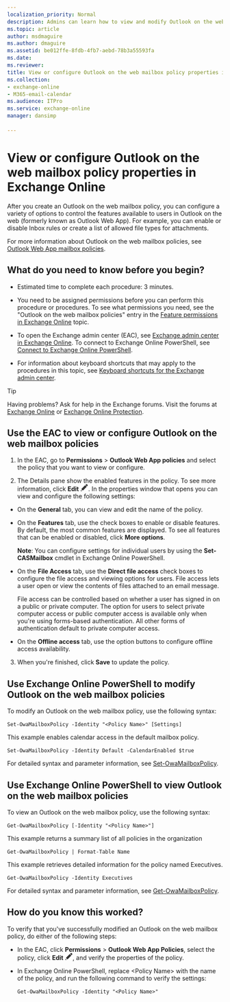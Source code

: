 ```yaml
---
localization_priority: Normal
description: Admins can learn how to view and modify Outlook on the web mailbox policies (formerly known as Outlook Web App mailbox policies) in Exchange Online.
ms.topic: article
author: msdmaguire
ms.author: dmaguire
ms.assetid: be012ffe-8fdb-4fb7-aebd-78b3a55593fa
ms.date: 
ms.reviewer: 
title: View or configure Outlook on the web mailbox policy properties in Exchange Online
ms.collection: 
- exchange-online
- M365-email-calendar
ms.audience: ITPro
ms.service: exchange-online
manager: dansimp

---
```


# View or configure Outlook on the web mailbox policy properties in Exchange Online

After you create an Outlook on the web mailbox policy, you can configure a variety of options to control the features available to users in Outlook on the web (formerly known as Outlook Web App). For example, you can enable or disable Inbox rules or create a list of allowed file types for attachments.

For more information about Outlook on the web mailbox policies, see [Outlook Web App mailbox policies](outlook-web-app-mailbox-policies.md).

## What do you need to know before you begin?

- Estimated time to complete each procedure: 3 minutes.

- You need to be assigned permissions before you can perform this procedure or procedures. To see what permissions you need, see the "Outlook on the web mailbox policies" entry in the [Feature permissions in Exchange Online](../../permissions-exo/feature-permissions.md) topic.

- To open the Exchange admin center (EAC), see [Exchange admin center in Exchange Online](../../exchange-admin-center.md). To connect to Exchange Online PowerShell, see [Connect to Exchange Online PowerShell](https://docs.microsoft.com/powershell/exchange/exchange-online/connect-to-exchange-online-powershell/connect-to-exchange-online-powershell).

- For information about keyboard shortcuts that may apply to the procedures in this topic, see [Keyboard shortcuts for the Exchange admin center](../../accessibility/keyboard-shortcuts-in-admin-center.md).

> [!TIP]
> Having problems? Ask for help in the Exchange forums. Visit the forums at [Exchange Online](https://go.microsoft.com/fwlink/p/?linkId=267542) or [Exchange Online Protection](https://go.microsoft.com/fwlink/p/?linkId=285351).

## Use the EAC to view or configure Outlook on the web mailbox policies

1. In the EAC, go to **Permissions** \> **Outlook Web App policies** and select the policy that you want to view or configure.

2. The Details pane show the enabled features in the policy. To see more information, click **Edit** ![Edit icon](../../media/ITPro_EAC_EditIcon.png). In the properties window that opens you can view and configure the following settings:

  - On the **General** tab, you can view and edit the name of the policy.

  - On the **Features** tab, use the check boxes to enable or disable features. By default, the most common features are displayed. To see all features that can be enabled or disabled, click **More options**.

    **Note**: You can configure settings for individual users by using the **Set-CASMailbox** cmdlet in Exchange Online PowerShell.

  - On the **File Access** tab, use the **Direct file access** check boxes to configure the file access and viewing options for users. File access lets a user open or view the contents of files attached to an email message.

    File access can be controlled based on whether a user has signed in on a public or private computer. The option for users to select private computer access or public computer access is available only when you're using forms-based authentication. All other forms of authentication default to private computer access.

  - On the **Offline access** tab, use the option buttons to configure offline access availability.

3. When you're finished, click **Save** to update the policy.

## Use Exchange Online PowerShell to modify Outlook on the web mailbox policies

To modify an Outlook on the web mailbox policy, use the following syntax:

```
Set-OwaMailboxPolicy -Identity "<Policy Name>" [Settings]
```

This example enables calendar access in the default mailbox policy.

```
Set-OwaMailboxPolicy -Identity Default -CalendarEnabled $true
```

For detailed syntax and parameter information, see [Set-OwaMailboxPolicy](https://technet.microsoft.com/library/530166f7-ab42-4609-ba73-9b5a39b567be.aspx).

## Use Exchange Online PowerShell to view Outlook on the web mailbox policies

To view an Outlook on the web mailbox policy, use the following syntax:

```
Get-OwaMailboxPolicy [-Identity "<Policy Name>"]
```

This example returns a summary list of all policies in the organization

```
Get-OwaMailboxPolicy | Format-Table Name
```

This example retrieves detailed information for the policy named Executives.

```
Get-OwaMailboxPolicy -Identity Executives
```

For detailed syntax and parameter information, see [Get-OwaMailboxPolicy](https://technet.microsoft.com/library/bdd580d3-8812-4b4a-93e8-c6401b0d2f0f.aspx).

## How do you know this worked?

To verify that you've successfully modified an Outlook on the web mailbox policy, do either of the following steps:

- In the EAC, click **Permissions** \> **Outlook Web App Policies**, select the policy, click **Edit** ![Edit icon](../../media/ITPro_EAC_EditIcon.png), and verify the properties of the policy.

- In Exchange Online PowerShell, replace \<Policy Name\> with the name of the policy, and run the following command to verify the settings:

    ```
    Get-OwaMailboxPolicy -Identity "<Policy Name>"
    ```

